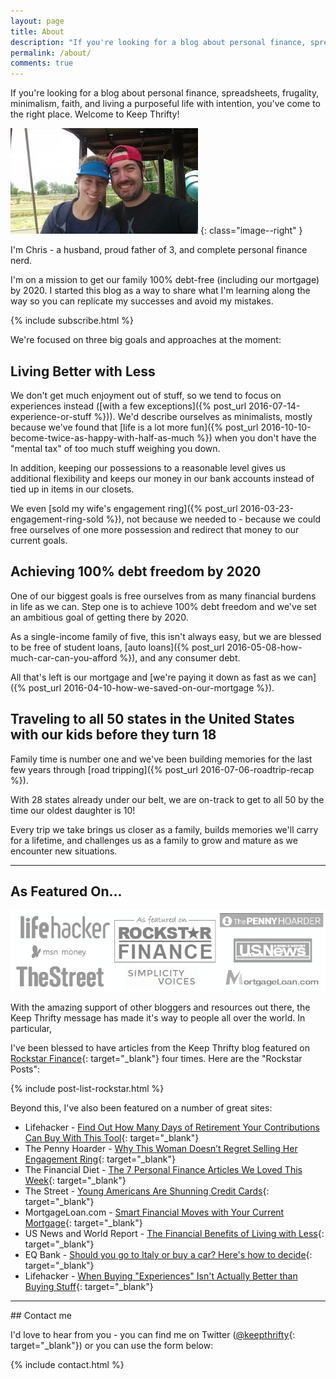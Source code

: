 ```yaml
---
layout: page
title: About
description: "If you're looking for a blog about personal finance, spreadsheets, frugality, minimalism, faith, and living a purposeful life with intention, you've come to the right place."
permalink: /about/
comments: true
---
```


If you're looking for a blog about personal finance, spreadsheets, frugality, minimalism, faith, and living a purposeful life with intention, you've come to the right place. Welcome to Keep Thrifty!

![Photo of myself and my wife](/img/us-hats.jpg)
{: class="image--right" }

I'm Chris - a husband, proud father of 3, and complete personal finance nerd.

I'm on a mission to get our family 100% debt-free (including our mortgage) by 2020. I started this blog as a way to share what I'm learning along the way so you can replicate my successes and avoid my mistakes.

{% include subscribe.html %}

We're focused on three big goals and approaches at the moment:

## Living Better with Less

We don't get much enjoyment out of stuff, so we tend to focus on experiences instead ([with a few exceptions]({% post_url 2016-07-14-experience-or-stuff %})). We'd describe ourselves as minimalists, mostly because we've found that [life is a lot more fun]({% post_url 2016-10-10-become-twice-as-happy-with-half-as-much %}) when you don't have the "mental tax" of too much stuff weighing you down.

In addition, keeping our possessions to a reasonable level gives us additional flexibility and keeps our money in our bank accounts instead of tied up in items in our closets.

We even [sold my wife's engagement ring]({% post_url 2016-03-23-engagement-ring-sold %}), not because we needed to - because we could free ourselves of one more possession and redirect that money to our current goals.

## Achieving 100% debt freedom by 2020

One of our biggest goals is free ourselves from as many financial burdens in life as we can. Step one is to achieve 100% debt freedom and we've set an ambitious goal of getting there by 2020.

As a single-income family of five, this isn't always easy, but we are blessed to be free of student loans, [auto loans]({% post_url 2016-05-08-how-much-car-can-you-afford %}), and any consumer debt.

All that's left is our mortgage and [we're paying it down as fast as we can]({% post_url 2016-04-10-how-we-saved-on-our-mortgage %}).

## Traveling to all 50 states in the United States with our kids before they turn 18

Family time is number one and we've been building memories for the last few years through [road tripping]({% post_url 2016-07-06-roadtrip-recap %}).

With 28 states already under our belt, we are on-track to get to all 50 by the time our oldest daughter is 10!

Every trip we take brings us closer as a family, builds memories we'll carry for a lifetime, and challenges us as a family to grow and mature as we encounter new situations.

<hr />

## As Featured On...

![Featured on list - see below](/img/featured/featured.png)

With the amazing support of other bloggers and resources out there, the Keep Thrifty message has made it's way to people all over the world. In particular,

I've been blessed to have articles from the Keep Thrifty blog featured on [Rockstar Finance](http://www.rockstarfinance.com){: target="_blank"} four times. Here are the "Rockstar Posts":

{% include post-list-rockstar.html %}

Beyond this, I've also been featured on a number of great sites:

* Lifehacker - [Find Out How Many Days of Retirement Your Contributions Can Buy With This Tool](http://lifehacker.com/find-out-how-many-days-of-retirement-your-contributions-1788228175){: target="_blank"}
* The Penny Hoarder - [Why This Woman Doesn’t Regret Selling Her Engagement Ring](http://www.thepennyhoarder.com/would-you-sell-your-engagement-ring-to-make-extra-money/){: target="_blank"}
* The Financial Diet - [The 7 Personal Finance Articles We Loved This Week](http://thefinancialdiet.com/7-personal-finance-articles-loved-week-3/){: target="_blank"}
* The Street - [Young Americans Are Shunning Credit Cards](https://www.thestreet.com/story/13499131/1/young-americans-are-shunning-credit-cards.html){: target="_blank"}
* MortgageLoan.com - [Smart Financial Moves with Your Current Mortgage](https://www.mortgageloan.com/smart-financial-moves-with-your-current-mortgage){: target="_blank"}
* US News and World Report - [The Financial Benefits of Living with Less](http://money.usnews.com/money/blogs/my-money/articles/2016-05-10/the-financial-benefits-of-living-with-less){: target="_blank"}
* EQ Bank - [Should you go to Italy or buy a car? Here's how to decide](https://www.eqbank.ca/the-exchange/article-detail?urlName=should-you-go-to-italy-or-buy-a-car-here-s-how-to-decide){: target="_blank"}
* Lifehacker - [When Buying "Experiences" Isn't Actually Better than Buying Stuff](http://lifehacker.com/when-buying-experiences-isnt-actually-better-than-buy-1784756372){: target="_blank"}

<hr />

<a name="contact" />
## Contact me

I'd love to hear from you - you can find me on Twitter ([@keepthrifty](http://www.twitter.com/keepthrifty){: target="_blank"}) or you can use the form below:

{% include contact.html %}
